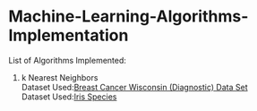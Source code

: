 # Machine-Learning-Algorithms-Implementation

List of Algorithms Implemented:
<ol>
<li> 
  k Nearest Neighbors<br/>
  Dataset Used:<a href ='https://www.kaggle.com/uciml/breast-cancer-wisconsin-data'>Breast Cancer Wisconsin (Diagnostic) Data Set</a>
 <br/>
  Dataset Used:<a href = 'https://www.kaggle.com/uciml/iris'>Iris Species</a>
 </li>

